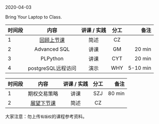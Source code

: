 2020-04-03

Bring Your Laptop to Class. 

|时间段     |  内容    | 讲课 / 实践     |  分工  |备注       |
| :---     |   :----:  |   :----:    |    :----:    |       ---: |
|    1     | [回顾上节课](../WW6/WW6-Plan.md)     |  简述 | CZ |        |
|    2     | Advanced SQL   |  讲课   |    GM |    20 min    |
|    3     | PLPython   |  讲课   |    CYT     |    20 min    |
|    4     | postgreSQL远程访问   |  演示   |    WHY     |    5-10 min    |



|时间段     |  内容    | 讲课 / 实践     |  分工  |备注       |
| :---     |   :----:    |   :----:    |    :----:    |       ---: |
|    1     | 期权交易策略 |  讲课   |    SZJ     |   80 min     |
|    2     | [展望下节课](../WW8/WW8-Plan.md)     |  简述 | CZ |        |



大家注意：勿上传``有版权``的课程参考资料。

